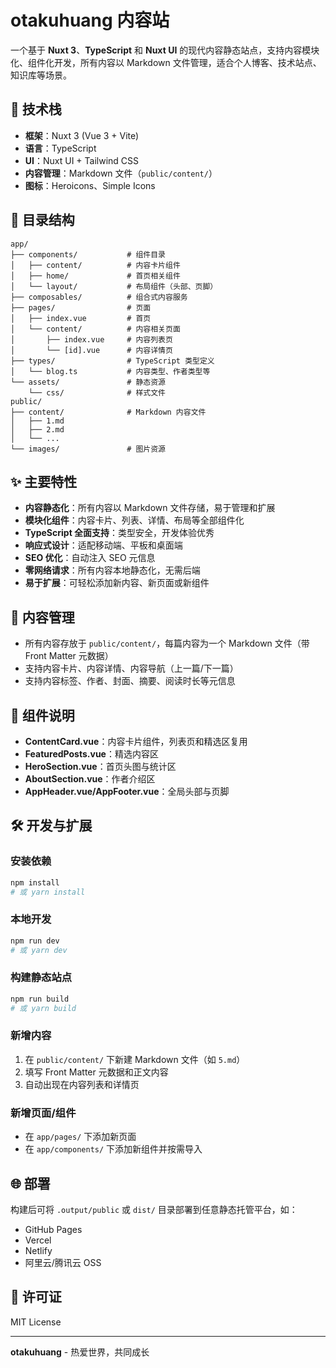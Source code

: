 # otakuhuang 内容站

一个基于 **Nuxt 3**、**TypeScript** 和 **Nuxt UI** 的现代内容静态站点，支持内容模块化、组件化开发，所有内容以 Markdown 文件管理，适合个人博客、技术站点、知识库等场景。

## 🚀 技术栈

- **框架**：Nuxt 3 (Vue 3 + Vite)
- **语言**：TypeScript
- **UI**：Nuxt UI + Tailwind CSS
- **内容管理**：Markdown 文件（`public/content/`）
- **图标**：Heroicons、Simple Icons

## 📁 目录结构

```
app/
├── components/           # 组件目录
│   ├── content/          # 内容卡片组件
│   ├── home/             # 首页相关组件
│   └── layout/           # 布局组件（头部、页脚）
├── composables/          # 组合式内容服务
├── pages/                # 页面
│   ├── index.vue         # 首页
│   └── content/          # 内容相关页面
│       ├── index.vue     # 内容列表页
│       └── [id].vue      # 内容详情页
├── types/                # TypeScript 类型定义
│   └── blog.ts           # 内容类型、作者类型等
└── assets/               # 静态资源
    └── css/              # 样式文件
public/
├── content/              # Markdown 内容文件
│   ├── 1.md
│   ├── 2.md
│   └── ...
└── images/               # 图片资源
```

## ✨ 主要特性

- **内容静态化**：所有内容以 Markdown 文件存储，易于管理和扩展
- **模块化组件**：内容卡片、列表、详情、布局等全部组件化
- **TypeScript 全面支持**：类型安全，开发体验优秀
- **响应式设计**：适配移动端、平板和桌面端
- **SEO 优化**：自动注入 SEO 元信息
- **零网络请求**：所有内容本地静态化，无需后端
- **易于扩展**：可轻松添加新内容、新页面或新组件

## 📝 内容管理

- 所有内容存放于 `public/content/`，每篇内容为一个 Markdown 文件（带 Front Matter 元数据）
- 支持内容卡片、内容详情、内容导航（上一篇/下一篇）
- 支持内容标签、作者、封面、摘要、阅读时长等元信息

## 🧩 组件说明

- **ContentCard.vue**：内容卡片组件，列表页和精选区复用
- **FeaturedPosts.vue**：精选内容区
- **HeroSection.vue**：首页头图与统计区
- **AboutSection.vue**：作者介绍区
- **AppHeader.vue/AppFooter.vue**：全局头部与页脚

## 🛠️ 开发与扩展

### 安装依赖
```bash
npm install
# 或 yarn install
```

### 本地开发
```bash
npm run dev
# 或 yarn dev
```

### 构建静态站点
```bash
npm run build
# 或 yarn build
```

### 新增内容
1. 在 `public/content/` 下新建 Markdown 文件（如 `5.md`）
2. 填写 Front Matter 元数据和正文内容
3. 自动出现在内容列表和详情页

### 新增页面/组件
- 在 `app/pages/` 下添加新页面
- 在 `app/components/` 下添加新组件并按需导入

## 🌐 部署

构建后可将 `.output/public` 或 `dist/` 目录部署到任意静态托管平台，如：
- GitHub Pages
- Vercel
- Netlify
- 阿里云/腾讯云 OSS

## 📄 许可证

MIT License

---

**otakuhuang** - 热爱世界，共同成长
